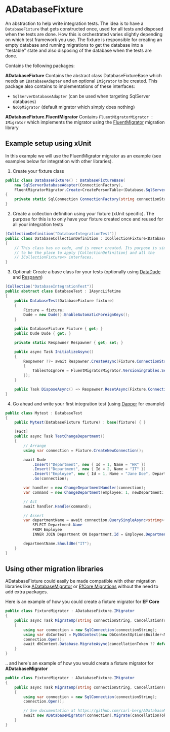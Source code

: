﻿# ADatabaseFixture
An abstraction to help write integration tests. The idea is to have a `DatabaseFixture` that gets constructed once, used for all tests and disposed when the tests are done. How this is orchestrated varies slightly depending on which test framework you use. The fixture is responsible for creating an empty database and running migrations to get the database into a "testable" state and also disposing of the database when the tests are done.

Contains the following packages:

**ADatabaseFixture**
Contains the abstract class DatabaseFixtureBase which needs an `IDatabaseAdapter` and an optional `IMigrator` to be created.
This package also contains to implementations of these interfaces: 
- `SqlServerDatabaseAdapter` (can be used when targeting SqlServer databases)
- `NoOpMigrator` (default migrator which simply does nothing)

**ADatabaseFixture.FluentMigrator**
Contains `FluentMigratorMigrator : IMigrator` which implements the migrator using the [FluentMigrator](https://fluentmigrator.github.io/) migration library

## Example setup using xUnit
In this example we will use the FluentMigrator migrator as an example (see examples below for integration with other libraries).

1. Create your fixture class
```csharp
public class DatabaseFixture() : DatabaseFixtureBase(
    new SqlServerDatabaseAdapter(ConnectionFactory), 
    FluentMigratorMigrator.Create<CreatePersonTable>(Database.SqlServer2016)), IAsyncLifetime
{
    private static SqlConnection ConnectionFactory(string connectionString) => new(connectionString);
}
```

2. Create a collection definition using your fixture (xUnit specific). The purpose for this is to only have your fixture created once and reused for all your integration tests

```csharp
[CollectionDefinition("DatabaseIntegrationTest")]
public class DatabaseCollectionDefinition : ICollectionFixture<DatabaseFixture>
{
    // This class has no code, and is never created. Its purpose is simply
    // to be the place to apply [CollectionDefinition] and all the
    // ICollectionFixture<> interfaces.
}
```

3. Optional: Create a base class for your tests (optionally using [DataDude](https://github.com/carl-berg/data-dude) and [Respawn](https://github.com/jbogard/Respawn))
```csharp
[Collection("DatabaseIntegrationTest")]
public abstract class DatabaseTest : IAsyncLifetime
{
    public DatabaseTest(DatabaseFixture fixture)
    {
        Fixture = fixture;
        Dude = new Dude().EnableAutomaticForeignKeys();
    }

    public DatabaseFixture Fixture { get; }
    public Dude Dude { get; }

    private static Respawner Respawner { get; set; }

    public async Task InitializeAsync()
    {
        Respawner ??= await Respawner.CreateAsync(Fixture.ConnectionString, new RespawnerOptions
        {
            TablesToIgnore = FluentMigratorMigrator.VersioningTables.Select(t => new Respawn.Graph.Table(t)).ToArray(),
        });
    }

    public Task DisposeAsync() => Respawner.ResetAsync(Fixture.ConnectionString);
}
```

4. Go ahead and write your first integration test (using [Dapper](https://github.com/DapperLib/Dapper) for example)
```csharp
public class Mytest : DatabaseTest
{
    public Mytest(DatabaseFixture fixture) : base(fixture) { }

    [Fact]
    public async Task TestChangeDepartment()
    {
        // Arrange
        using var connection = Fixture.CreateNewConnection();

        await Dude
            .Insert("Department", new { Id = 1, Name = "HR" })
            .Insert("Department", new { Id = 2, Name = "IT" })
            .Insert("Employee", new { Id = 1, Name = "Jane Doe", DepartmentId = 1 })
            .Go(connection);

        var handler = new ChangeDepartmentHandler(connection);
        var command = new ChangeDepartment(employee: 1, newDepartment: 2);

        // Act
        await handler.Handle(command);

        // Assert
        var departmentName = await connection.QuerySingleAsync<string>(@"
            SELECT Department.Name
            FROM Employee
            INNER JOIN Department ON Department.Id = Employee.DepartmentId");

        departmentName.ShouldBe("IT");
    }
}
```

## Using other migration libraries
ADatabaseFixture could easily be made compatible with other migration libraries like [ADatabaseMigrator](https://github.com/carl-berg/ADatabaseMigrator) or [EfCore Migrations](https://learn.microsoft.com/en-us/ef/core/managing-schemas/migrations) without the need to add extra packages.

Here is an example of how you could create a fixture migrator for **EF Core**
```c#
public class FixtureMigrator : ADatabaseFixture.IMigrator
{
    public async Task MigrateUp(string connectionString, CancellationToken? cancellationToken)
    {
        using var connection = new SqlConnection(connectionString);
        using var dbContext = MyDbContext(new DbContextOptionsBuilder<MyDbContext>().UseSqlServer(connection).Options);
        connection.Open();
        await dbContext.Database.MigrateAsync(cancellationToken ?? default);
    }
}
```

.. and here's an example of how you would create a fixture migrator for **ADatabaseMigrator**
```c#
public class FixtureMigrator : ADatabaseFixture.IMigrator
{
    public async Task MigrateUp(string connectionString, CancellationToken? cancellationToken)
    {
        using var connection = new SqlConnection(connectionString);
        connection.Open();

        // See documentation at https://github.com/carl-berg/ADatabaseMigrator for how to create a migrator class
        await new ADatabaseMigrator(connection).Migrate(cancellationToken);
    }
}
```